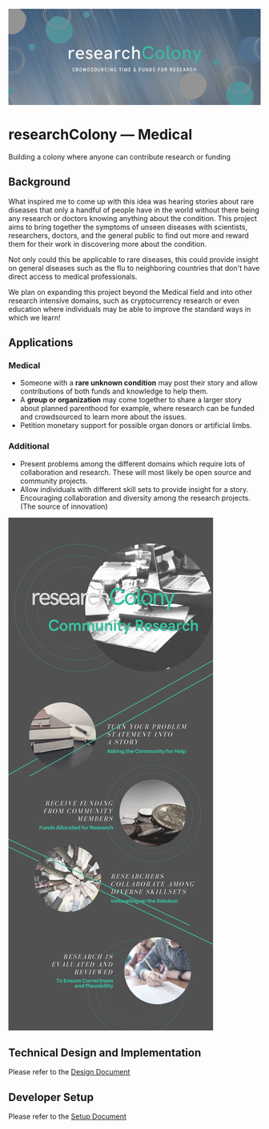 ![researchColony Logo](researchColony.png)

# researchColony &mdash; Medical
Building a colony where anyone can contribute research or funding

## Background
What inspired me to come up with this idea was hearing stories about rare diseases that only a handful of people have in the world without there being any research or doctors knowing anything about the condition. This project aims to bring together the symptoms of unseen diseases with scientists, researchers, doctors, and the general public to find out more and reward them for their work in discovering more about the condition.

Not only could this be applicable to rare diseases, this could provide insight on general diseases such as the flu to neighboring countries that don't have direct access to medical professionals.

We plan on expanding this project beyond the Medical field and into other research intensive domains, such as cryptocurrency research or even education where individuals may be able to improve the standard ways in which we learn!

## Applications
### Medical
* Someone with a __rare unknown condition__ may post their story and allow contributions of both funds and knowledge to help them.
* A __group or organization__ may come together to share a larger story about planned parenthood for example, where research can be funded and crowdsourced to learn more about the issues.
* Petition monetary support for possible organ donors or artificial limbs.

### Additional
* Present problems among the different domains which require lots of collaboration and research. These will most likely be open source and community projects.
* Allow individuals with different skill sets to provide insight for a story. Encouraging collaboration and diversity among the research projects. (The source of innovation)

![info graphic](info-graphic.png)

## Technical Design and Implementation
Please refer to the [Design Document](DESIGN.md)

## Developer Setup
Please refer to the [Setup Document](SETUP.md)

